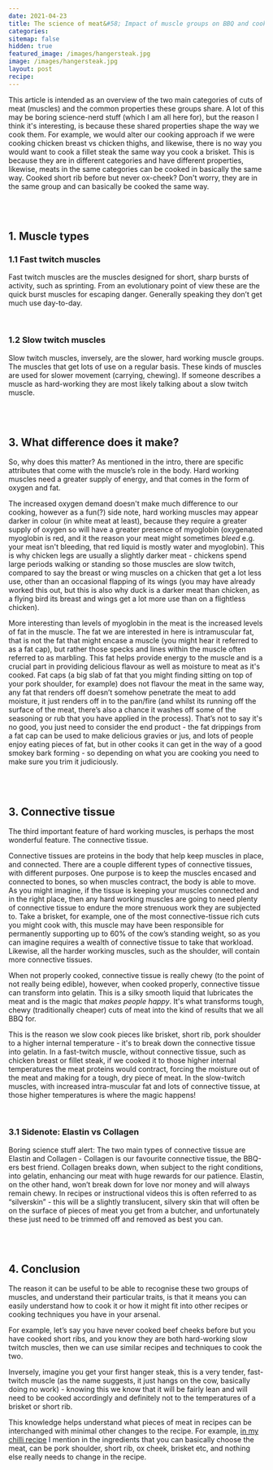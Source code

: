 ```yaml
---
date: 2021-04-23
title: The science of meat&#58; Impact of muscle groups on BBQ and cooking
categories:
sitemap: false
hidden: true
featured_image: /images/hangersteak.jpg
image: /images/hangersteak.jpg
layout: post
recipe:
---
```

This article is intended as an overview of the two main categories of cuts of meat (muscles) and the common properties these groups share. A lot of this may be boring science-nerd stuff (which I am all here for), but the reason I think it's interesting, is because these shared properties shape the way we cook them. For example, we would alter our cooking approach if we were cooking chicken breast vs chicken thighs, and likewise, there is no way you would want to cook a fillet steak the same way you cook a brisket. This is because they are in different categories and have different properties, likewise, meats in the same categories can be cooked in basically the same way. Cooked short rib before but never ox-cheek? Don't worry, they are in the same group and can basically be cooked the same way.

<br>
<br>

## 1. Muscle types
### 1.1 Fast twitch muscles
Fast twitch muscles are the muscles designed for short, sharp bursts of activity, such as sprinting. From an evolutionary point of view these are the quick burst muscles for escaping danger. Generally speaking they don’t get much use day-to-day.

<br>

### 1.2 Slow twitch muscles
Slow twitch muscles, inversely, are the slower, hard working muscle groups. The muscles that get lots of use on a regular basis. These kinds of muscles are used for slower movement (carrying, chewing). If someone describes a muscle as hard-working they are most likely talking about a slow twitch muscle.

<br>
<br>

## 3. What difference does it make?
So, why does this matter? As mentioned in the intro, there are specific attributes that come with the muscle’s role in the body. Hard working muscles need a greater supply of energy, and that comes in the form of oxygen and fat.

The increased oxygen demand doesn't make much difference to our cooking, however as a fun(?) side note, hard working muscles may appear darker in colour (in white meat at least), because they require a greater supply of oxygen so will have a greater presence of myoglobin (oxygenated myoglobin is red, and it the reason your meat might sometimes _bleed_ e.g. your meat isn't bleeding, that red liquid is mostly water and myoglobin). This is why chicken legs are usually a slightly darker meat - chickens spend large periods walking or standing so those muscles are slow twitch, compared to say the breast or wing muscles on a chicken that get a lot less use, other than an occasional flapping of its wings (you may have already worked this out, but this is also why duck is a darker meat than chicken, as a flying bird its breast and wings get a lot more use than on a flightless chicken).  

More interesting than levels of myoglobin in the meat is the increased levels of fat in the muscle. The fat we are interested in here is intramuscular fat, that is not the fat that might encase a muscle (you might hear it referred to as a fat cap), but rather those specks and lines within the muscle often referred to as marbling. This fat helps provide energy to the muscle and is a crucial part in providing delicious flavour as well as moisture to meat as it's cooked. Fat caps (a big slab of fat that you might finding sitting on top of your pork shoulder, for example) does not flavour the meat in the same way, any fat that renders off doesn’t somehow penetrate the meat to add moisture, it just renders off in to the pan/fire (and whilst its running off the surface of the meat, there’s also a chance it washes off some of the seasoning or rub that you have applied in the process). That’s not to say it's no good, you just need to consider the end product - the fat drippings from a fat cap can be used to make delicious gravies or jus, and lots of people enjoy eating pieces of fat, but in other cooks it can get in the way of a good smokey bark forming - so depending on what you are cooking you need to make sure you trim it judiciously.

<br>
<br>

## 3. Connective tissue
The third important feature of hard working muscles, is perhaps the most wonderful feature. The connective tissue.

Connective tissues are proteins in the body that help keep muscles in place, and connected. There are a couple different types of connective tissues, with different purposes. One purpose is to keep the muscles encased and connected to bones, so when muscles contract, the body is able to move. As you might imagine, if the tissue is keeping your muscles connected and in the right place, then any hard working muscles are going to need plenty of connective tissue to endure the more strenuous work they are subjected to. Take a brisket, for example, one of the most connective-tissue rich cuts you might cook with, this muscle may have been responsible for permanently supporting up to 60% of the cow’s standing weight, so as you can imagine requires a wealth of connective tissue to take that workload. Likewise, all the harder working muscles, such as the shoulder, will contain more connective tissues.

When not properly cooked, connective tissue is really chewy (to the point of not really being edible), however, when cooked properly, connective tissue can transform into gelatin. This is a silky smooth liquid that lubricates the meat and is the magic that _makes people happy_. It's what transforms tough, chewy (traditionally cheaper) cuts of meat into the kind of results that we all BBQ for.

This is the reason we slow cook pieces like brisket, short rib, pork shoulder to a higher internal temperature - it's to break down the connective tissue into gelatin. In a fast-twitch muscle, without connective tissue, such as chicken breast or fillet steak, if we cooked it to those higher internal temperatures the meat proteins would contract, forcing the moisture out of the meat and making for a tough, dry piece of meat. In the slow-twitch muscles, with increased intra-muscular fat and lots of connective tissue, at those higher temperatures is where the magic happens!

<br>

### 3.1 Sidenote: Elastin vs Collagen
Boring science stuff alert: The two main types of connective tissue are Elastin and Collagen - Collagen is our favourite connective tissue, the BBQ-ers best friend. Collagen breaks down, when subject to the right conditions, into gelatin, enhancing our meat with huge rewards for our patience. Elastin, on the other hand, won’t break down for love nor money and will always remain chewy. In recipes or instructional videos this is often referred to as “silverskin” - this will be a slightly translucent, silvery skin that will often be on the surface of pieces of meat you get from a butcher, and unfortunately these just need to be trimmed off and removed as best you can.

<br>
<br>

## 4. Conclusion
The reason it can be useful to be able to recognise these two groups of muscles, and understand their particular traits, is that it means you can easily understand how to cook it or how it might fit into other recipes or cooking techniques you have in your arsenal.

For example, let’s say you have never cooked beef cheeks before but you have cooked short ribs, and you know they are both hard-working slow twitch muscles, then we can use similar recipes and techniques to cook the two.

Inversely, imagine you get your first hanger steak, this is a very tender, fast-twitch muscle (as the name suggests, it just hangs on the cow, basically doing no work) - knowing this we know that it will be fairly lean and will need to be cooked accordingly and definitely not to the temperatures of a brisket or short rib.

This knowledge helps understand what pieces of meat in recipes can be interchanged with minimal other changes to the recipe. For example, <a href="https://www.robbishfood.com/recipes/chilli/2018/08/13/fourth-best-chilli-uk/" target="_blank">in my chilli recipe</a> I mention in the ingredients that you can basically choose the meat, can be pork shoulder, short rib, ox cheek, brisket etc, and nothing else really needs to change in the recipe.
